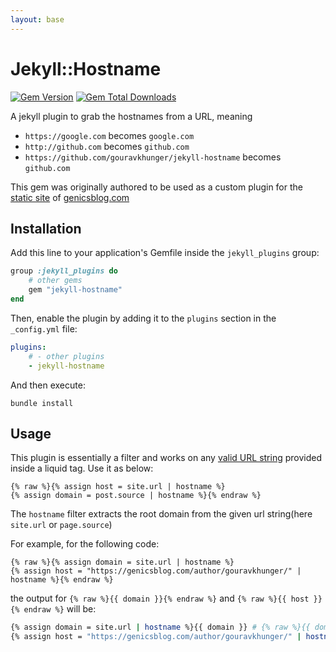 ```yaml
---
layout: base
---
```


# Jekyll::Hostname

[![Gem Version](https://img.shields.io/gem/v/jekyll-hostname)][ruby-gems]
[![Gem Total Downloads](https://img.shields.io/gem/dt/jekyll-hostname)][ruby-gems]

[ruby-gems]: https://rubygems.org/gems/jekyll-hostname

A jekyll plugin to grab the hostnames from a URL, meaning

- `https://google.com` becomes `google.com`
- `http://github.com` becomes `github.com`
- `https://github.com/gouravkhunger/jekyll-hostname` becomes `github.com`

This gem was originally authored to be used as a custom plugin for the [static site](https://github.com/genicsblog/genicsblog.github.io) of [genicsblog.com](https://genicsblog.com)

## Installation

Add this line to your application's Gemfile inside the `jekyll_plugins` group:

```ruby
group :jekyll_plugins do
    # other gems
    gem "jekyll-hostname"
end
```

Then, enable the plugin by adding it to the `plugins` section in the `_config.yml` file:

```yaml
plugins:
    # - other plugins
    - jekyll-hostname
```

And then execute:

```shell
bundle install
```

## Usage

This plugin is essentially a filter and works on any [valid URL string](https://en.wikipedia.org/wiki/URL#Syntax) provided inside a liquid tag. Use it as below:

```liquid
{% raw %}{% assign host = site.url | hostname %}
{% assign domain = post.source | hostname %}{% endraw %}
```

The `hostname` filter extracts the root domain from the given url string(here `site.url` or `page.source`)

For example, for the following code:

```liquid
{% raw %}{% assign domain = site.url | hostname %}
{% assign host = "https://genicsblog.com/author/gouravkhunger/" | hostname %}{% endraw %}
```

the output for `{% raw %}{{ domain }}{% endraw %}` and `{% raw %}{{ host }}{% endraw %}` will be:

```bash
{% assign domain = site.url | hostname %}{{ domain }} # {% raw %}{{ domain }}{% endraw %}
{% assign host = "https://genicsblog.com/author/gouravkhunger/" | hostname %}{{ host }} # {% raw %}{{ host }}{% endraw %}
```
